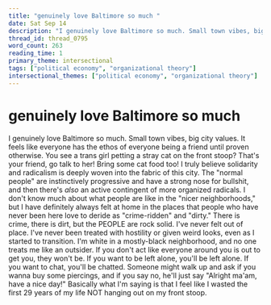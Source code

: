 ```yaml
---
title: "genuinely love Baltimore so much "
date: Sat Sep 14
description: "I genuinely love Baltimore so much. Small town vibes, big city values. It feels like everyone has the ethos of everyone being a friend until proven otherwise."
thread_id: thread_0795
word_count: 263
reading_time: 1
primary_theme: intersectional
tags: ["political economy", "organizational theory"]
intersectional_themes: ["political economy", "organizational theory"]
---
```


# genuinely love Baltimore so much 

I genuinely love Baltimore so much. Small town vibes, big city values. It feels like everyone has the ethos of everyone being a friend until proven otherwise. You see a trans girl petting a stray cat on the front stoop? That's your friend, go talk to her! Bring some cat food too! I truly believe solidarity and radicalism is deeply woven into the fabric of this city. The "normal people" are instinctively progressive and have a strong nose for bullshit, and then there's *also* an active contingent of more organized radicals. I don't know much about what people are like in the "nicer neighborhoods," but I have definitely always felt at home in the places that people who have never been here love to deride as "crime-ridden" and "dirty." There is crime, there is dirt, but the PEOPLE are rock solid. I've never felt out of place. I've never been treated with hostility or given weird looks, even as I started to transition. I'm white in a mostly-black neighborhood, and no one treats me like an outsider. If you don't act like everyone around you is out to get you, they won't be. If you want to be left alone, you'll be left alone. If you want to chat, you'll be chatted. Someone might walk up and ask if you wanna buy some piercings, and if you say no, he'll just say "Alright ma'am, have a nice day!" Basically what I'm saying is that I feel like I wasted the first 29 years of my life NOT hanging out on my front stoop.